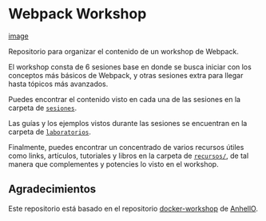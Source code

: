 # Webpack Workshop

[image](https://img.wattpad.com/f6510cbdcdd1ed901f9926b8c9ddeea963791467/68747470733a2f2f73332e616d617a6f6e6177732e636f6d2f776174747061642d6d656469612d736572766963652f53746f7279496d6167652f6f5062435a583537717161464f773d3d2d3530313737343634312e313466633136633037323339383064313737383934343531333235312e676966?s=fit&w=720&h=720)

Repositorio para organizar el contenido de un workshop de Webpack.

El workshop consta de 6 sesiones base en donde se busca iniciar con los conceptos más básicos de Webpack, y otras sesiones extra para llegar hasta tópicos más avanzados.

Puedes encontrar el contenido visto en cada una de las sesiones en la carpeta de [`sesiones`](sesiones/).

Las guías y los ejemplos vistos durante las sesiones se encuentran en la carpeta de [`laboratorios`](laboratorios/).

Finalmente, puedes encontrar un concentrado de varios recursos útiles como links, artículos, tutoriales y libros en la carpeta de [`recursos/`](recursos/), de tal manera que complementes y potencies lo visto en el workshop.

## Agradecimientos

Este repositorio está basado en el repositorio [docker-workshop](https://github.com/AnhellO/docker-workshop) de [AnhellO](https://github.com/AnhellO).